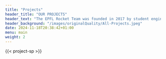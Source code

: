 ```yaml
---
title: "Projects"
header_title: "OUR PROJECTS"
header_text: "The EPFL Rocket Team was founded in 2017 by student engineers who wanted to put their theoretical skills into practice through an interdisciplinary project. They set themselves the challenge of participating in the largest international rocket launch competition; the Spaceport America Cup, which takes place every year in the United States of America. Since then, our association has grown significantly and brings together young, ambitious and enterprising space enthusiasts who wish to train for careers in aerospace."
header_background: "/images/originalQuality/All-Projects.jpeg"
date: 2024-11-18T20:38:42+01:00
menu: main
weight: 2
---
```


{{< project-sp >}}
